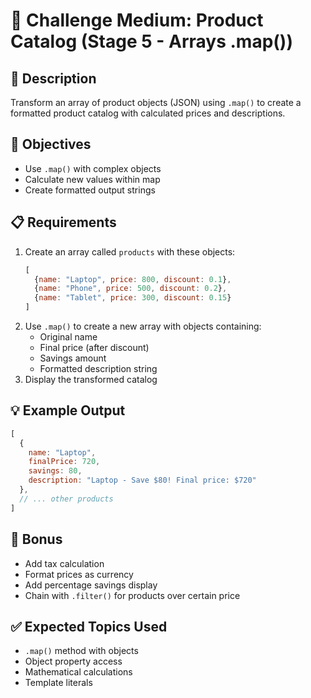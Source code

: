 # 🎯 Challenge Medium: Product Catalog (Stage 5 - Arrays .map())

## 📝 Description

Transform an array of product objects (JSON) using `.map()` to create a formatted product catalog with calculated prices and descriptions.

## 🎯 Objectives

- Use `.map()` with complex objects
- Calculate new values within map
- Create formatted output strings

## 📋 Requirements

1. Create an array called `products` with these objects:
   ```javascript
   [
     {name: "Laptop", price: 800, discount: 0.1},
     {name: "Phone", price: 500, discount: 0.2},
     {name: "Tablet", price: 300, discount: 0.15}
   ]
   ```
2. Use `.map()` to create a new array with objects containing:
   - Original name
   - Final price (after discount)
   - Savings amount
   - Formatted description string
3. Display the transformed catalog

## 💡 Example Output

```javascript
[
  {
    name: "Laptop",
    finalPrice: 720,
    savings: 80,
    description: "Laptop - Save $80! Final price: $720"
  },
  // ... other products
]
```

## 🚀 Bonus

- Add tax calculation
- Format prices as currency
- Add percentage savings display
- Chain with `.filter()` for products over certain price

## ✅ Expected Topics Used

- `.map()` method with objects
- Object property access
- Mathematical calculations
- Template literals
